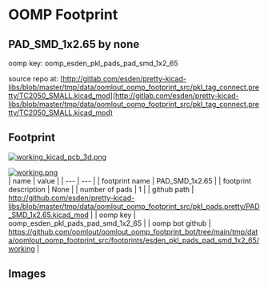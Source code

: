 # OOMP Footprint  
## PAD_SMD_1x2.65  by none  
  
oomp key: oomp_esden_pkl_pads_pad_smd_1x2_65  
  
source repo at: [http://gitlab.com/esden/pretty-kicad-libs/blob/master/tmp/data/oomlout_oomp_footprint_src/pkl_tag_connect.pretty/TC2050_SMALL.kicad_mod](http://gitlab.com/esden/pretty-kicad-libs/blob/master/tmp/data/oomlout_oomp_footprint_src/pkl_tag_connect.pretty/TC2050_SMALL.kicad_mod)  
## Footprint  
  
[![working_kicad_pcb_3d.png](working_kicad_pcb_3d_600.png)](working_kicad_pcb_3d.png)  
  
[![working.png](working_600.png)](working.png)  
| name | value | 
| --- | --- | 
| footprint name | PAD_SMD_1x2.65 | 
| footprint description | None | 
| number of pads | 1 | 
| github path | http://github.com/esden/pretty-kicad-libs/blob/master/tmp/data/oomlout_oomp_footprint_src/pkl_pads.pretty/PAD_SMD_1x2.65.kicad_mod | 
| oomp key | oomp_esden_pkl_pads_pad_smd_1x2_65 | 
| oomp bot github | https://github.com/oomlout/oomlout_oomp_footprint_bot/tree/main/tmp/data/oomlout_oomp_footprint_src/footprints/esden_pkl_pads_pad_smd_1x2_65/working | 
## Images  
